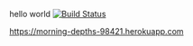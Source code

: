 hello world
[![Build Status](https://travis-ci.org/tobbetubil/myDemoApp.svg?branch=master)](https://travis-ci.org/tobbetubil/myDemoApp)


https://morning-depths-98421.herokuapp.com